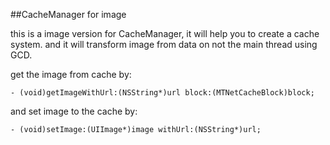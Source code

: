 ##CacheManager for image

this is a image version for CacheManager, it will help you to create a cache system. 
and it will transform image from data on not the main thread using GCD.


get the image from cache by:

    - (void)getImageWithUrl:(NSString*)url block:(MTNetCacheBlock)block;


and set image to the cache by:

    - (void)setImage:(UIImage*)image withUrl:(NSString*)url;
